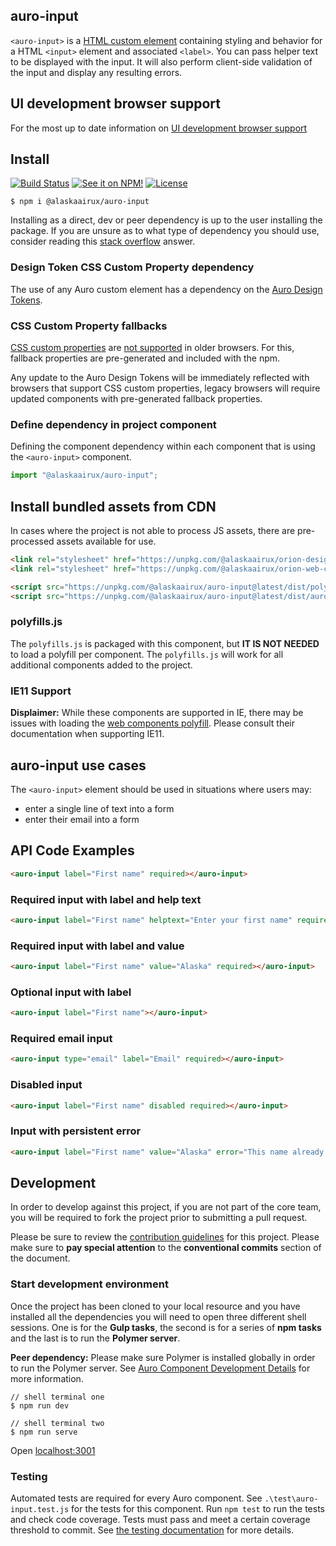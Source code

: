 ## auro-input

`<auro-input>` is a [HTML custom element](https://developer.mozilla.org/en-US/docs/Web/Web_Components/Using_custom_elements) containing styling and behavior for a HTML `<input>` element and associated `<label>`. You can pass helper text to be displayed with the input. It will also perform client-side validation of the input and display any resulting errors.

## UI development browser support

For the most up to date information on [UI development browser support](https://auro.alaskaair.com/support/browsersSupport)

## Install

[![Build Status](https://img.shields.io/travis/AlaskaAirlines/auro-input?branch=master&style=for-the-badge)](https://travis-ci.org/github/AlaskaAirlines/auro-input)
[![See it on NPM!](https://img.shields.io/npm/v/@alaskaairux/auro-input?style=for-the-badge&color=orange)](https://www.npmjs.com/package/@alaskaairux/auro-input)
[![License](https://img.shields.io/npm/l/@alaskaairux/auro-input?color=blue&style=for-the-badge)](https://www.apache.org/licenses/LICENSE-2.0)

```shell
$ npm i @alaskaairux/auro-input
```

Installing as a direct, dev or peer dependency is up to the user installing the package. If you are unsure as to what type of dependency you should use, consider reading this [stack overflow](https://stackoverflow.com/questions/18875674/whats-the-difference-between-dependencies-devdependencies-and-peerdependencies) answer.

### Design Token CSS Custom Property dependency

The use of any Auro custom element has a dependency on the [Auro Design Tokens](https://auro.alaskaair.com/getting-started/developers/design-tokens).

### CSS Custom Property fallbacks

[CSS custom properties](https://developer.mozilla.org/en-US/docs/Web/CSS/Using_CSS_custom_properties) are [not supported](https://auro.alaskaair.com/support/custom-properties) in older browsers. For this, fallback properties are pre-generated and included with the npm.

Any update to the Auro Design Tokens will be immediately reflected with browsers that support CSS custom properties, legacy browsers will require updated components with pre-generated fallback properties.

### Define dependency in project component

Defining the component dependency within each component that is using the `<auro-input>` component.

```javascript
import "@alaskaairux/auro-input";
```

## Install bundled assets from CDN

In cases where the project is not able to process JS assets, there are pre-processed assets available for use.

```html
<link rel="stylesheet" href="https://unpkg.com/@alaskaairux/orion-design-tokens@latest/dist/tokens/CSSTokenProperties.css" />
<link rel="stylesheet" href="https://unpkg.com/@alaskaairux/orion-web-core-style-sheets@latest/dist/bundled/baseline.css" />

<script src="https://unpkg.com/@alaskaairux/auro-input@latest/dist/polyfills.js"></script>
<script src="https://unpkg.com/@alaskaairux/auro-input@latest/dist/auro-input__bundled.js"></script>
```

### polyfills.js

The `polyfills.js` is packaged with this component, but **IT IS NOT NEEDED** to load a polyfill per component. The `polyfills.js` will work for all additional components added to the project.

### IE11 Support

**Displaimer:** While these components are supported in IE, there may be issues with loading the [web components polyfill](https://www.webcomponents.org/polyfills). Please consult their documentation when supporting IE11.


## auro-input use cases

The `<auro-input>` element should be used in situations where users may:

* enter a single line of text into a form
* enter their email into a form

## API Code Examples

```html
<auro-input label="First name" required></auro-input>
```

### Required input with label and help text
```html
<auro-input label="First name" helptext="Enter your first name" required></auro-input>
```

### Required input with label and value
```html
<auro-input label="First name" value="Alaska" required></auro-input>
```

### Optional input with label
```html
<auro-input label="First name"></auro-input>
```

### Required email input
```html
<auro-input type="email" label="Email" required></auro-input>
```

### Disabled input
```html
<auro-input label="First name" disabled required></auro-input>
```

### Input with persistent error
```html
<auro-input label="First name" value="Alaska" error="This name already exists" required></auro-input>
```

## Development

In order to develop against this project, if you are not part of the core team, you will be required to fork the project prior to submitting a pull request.

Please be sure to review the [contribution guidelines](https://auro.alaskaair.com/getting-started/developers/contributing) for this project. Please make sure to **pay special attention** to the **conventional commits** section of the document.

### Start development environment

Once the project has been cloned to your local resource and you have installed all the dependencies you will need to open three different shell sessions. One is for the **Gulp tasks**, the second is for a series of **npm tasks** and the last is to run the **Polymer server**.

**Peer dependency:** Please make sure Polymer is installed globally in order to run the Polymer server. See [Auro Component Development Details](https://github.com/AlaskaAirlines/auro_docs/blob/master/src/TECH_DETAILS.md) for more information.

```shell
// shell terminal one
$ npm run dev

// shell terminal two
$ npm run serve
```

Open [localhost:3001](http://localhost:3001/)

### Testing
Automated tests are required for every Auro component. See `.\test\auro-input.test.js` for the tests for this component. Run `npm test` to run the tests and check code coverage. Tests must pass and meet a certain coverage threshold to commit. See [the testing documentation](https://auro.alaskaair.com/support/tests) for more details.
